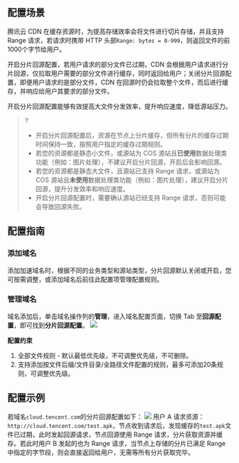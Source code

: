## 配置场景
腾讯云 CDN 在缓存资源时，为提高存储效率会将文件进行切片存储，并且支持 Range 请求，若请求时携带 HTTP 头部`Range: bytes = 0-999`，则返回文件的前1000个字节给用户。

开启分片回源配置，若用户请求的部分文件已过期，CDN 会根据用户请求进行分片回源，仅拉取用户需要的部分文件进行缓存，同时返回给用户；关闭分片回源配置，即便用户请求的是部分文件，CDN 在回源时仍会拉取整个文件，而后进行缓存，并响应给用户其要求的部分文件。

开启分片回源配置能够有效提高大文件分发效率，提升响应速度，降低源站压力。

> ?
> - 开启分片回源配置后，资源在节点上分片缓存，但所有分片的缓存过期时间保持一致，按照用户指定的缓存过期规则。
> - 若您的资源都是静态小文件，或源站为 COS 源站且**已使用**数据处理类功能（例如：图片处理），不建议开启分片回源，开启后会影响回源。
> - 若您的资源都是静态大文件，且源站已支持 Range 请求，或源站为 COS 源站且**未使用**数据处理类功能（例如：图片处理），建议开启分片回源，提升分发效率和响应速度。
> - 开启分片回源配置时，需要确认源站已经支持 Range 请求，否则可能会导致回源失败。

## 配置指南

### 添加域名

添加加速域名时，根据不同的业务类型和源站类型，分片回源默认关闭或开启，您可按需调整，或添加域名后前往此配置项管理配置规则。



### 管理域名
域名添加后，单击域名操作列的**管理**，进入域名配置页面，切换 Tab 至**回源配置**，即可找到**分片回源配置**。
![](https://main.qcloudimg.com/raw/57126fb0be1b941813f9e4661ca549bf.png)

**配置约束**
1. 全部文件规则 - 默认最低优先级，不可调整优先级，不可删除。
2. 支持添加按文件后缀/文件目录/全路径文件配置的规则，最多可添加20条规则，可调整优先级。


## 配置示例
若域名`cloud.tencent.com`的分片回源配置如下：
![](https://main.qcloudimg.com/raw/724500ca5aa62e924bd96e1251945ecb.png)
用户 A 请求资源：`http://cloud.tencent.com/test.apk`，节点收到请求后，发现缓存的`test.apk`文件已过期，此时发起回源请求，节点回源使用 Range 请求，分片获取资源并缓存。若此时用户 B 发起的也为 Range 请求，当节点上存储的分片已满足 Range 中指定的字节段，则会直接返回给用户，无需等所有分片获取完毕。

